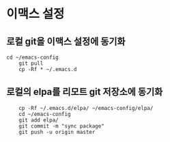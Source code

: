 # 이맥스 설정

## 로컬 git을 이맥스 설정에 동기화
```
cd ~/emacs-config
    git pull
    cp -Rf * ~/.emacs.d
```

## 로컬의 elpa를 리모트 git 저장소에 동기화
```
    cp -Rf ~/.emacs.d/elpa/ ~/emacs-config/elpa/
    cd ~/emacs-config
    git add elpa/
    git commit -m "sync package"
    git push -u origin master
```

